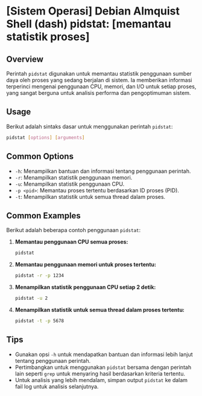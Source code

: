 # [Sistem Operasi] Debian Almquist Shell (dash) pidstat: [memantau statistik proses]

## Overview
Perintah `pidstat` digunakan untuk memantau statistik penggunaan sumber daya oleh proses yang sedang berjalan di sistem. Ia memberikan informasi terperinci mengenai penggunaan CPU, memori, dan I/O untuk setiap proses, yang sangat berguna untuk analisis performa dan pengoptimuman sistem.

## Usage
Berikut adalah sintaks dasar untuk menggunakan perintah `pidstat`:

```bash
pidstat [options] [arguments]
```

## Common Options
- `-h`: Menampilkan bantuan dan informasi tentang penggunaan perintah.
- `-r`: Menampilkan statistik penggunaan memori.
- `-u`: Menampilkan statistik penggunaan CPU.
- `-p <pid>`: Memantau proses tertentu berdasarkan ID proses (PID).
- `-t`: Menampilkan statistik untuk semua thread dalam proses.

## Common Examples
Berikut adalah beberapa contoh penggunaan `pidstat`:

1. **Memantau penggunaan CPU semua proses:**
   ```bash
   pidstat
   ```

2. **Memantau penggunaan memori untuk proses tertentu:**
   ```bash
   pidstat -r -p 1234
   ```

3. **Menampilkan statistik penggunaan CPU setiap 2 detik:**
   ```bash
   pidstat -u 2
   ```

4. **Menampilkan statistik untuk semua thread dalam proses tertentu:**
   ```bash
   pidstat -t -p 5678
   ```

## Tips
- Gunakan opsi `-h` untuk mendapatkan bantuan dan informasi lebih lanjut tentang penggunaan perintah.
- Pertimbangkan untuk menggunakan `pidstat` bersama dengan perintah lain seperti `grep` untuk menyaring hasil berdasarkan kriteria tertentu.
- Untuk analisis yang lebih mendalam, simpan output `pidstat` ke dalam fail log untuk analisis selanjutnya.
